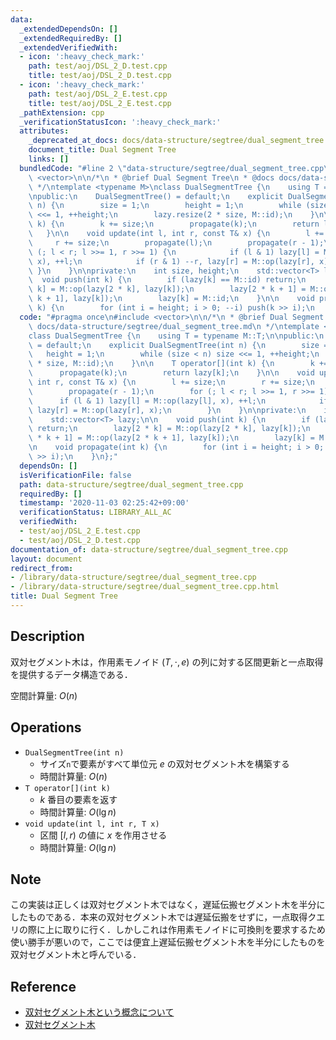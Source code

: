 ```yaml
---
data:
  _extendedDependsOn: []
  _extendedRequiredBy: []
  _extendedVerifiedWith:
  - icon: ':heavy_check_mark:'
    path: test/aoj/DSL_2_D.test.cpp
    title: test/aoj/DSL_2_D.test.cpp
  - icon: ':heavy_check_mark:'
    path: test/aoj/DSL_2_E.test.cpp
    title: test/aoj/DSL_2_E.test.cpp
  _pathExtension: cpp
  _verificationStatusIcon: ':heavy_check_mark:'
  attributes:
    _deprecated_at_docs: docs/data-structure/segtree/dual_segment_tree.md
    document_title: Dual Segment Tree
    links: []
  bundledCode: "#line 2 \"data-structure/segtree/dual_segment_tree.cpp\"\n#include\
    \ <vector>\n\n/*\n * @brief Dual Segment Tree\n * @docs docs/data-structure/segtree/dual_segment_tree.md\n\
    \ */\ntemplate <typename M>\nclass DualSegmentTree {\n    using T = typename M::T;\n\
    \npublic:\n    DualSegmentTree() = default;\n    explicit DualSegmentTree(int\
    \ n) {\n        size = 1;\n        height = 1;\n        while (size < n) size\
    \ <<= 1, ++height;\n        lazy.resize(2 * size, M::id);\n    }\n\n    T operator[](int\
    \ k) {\n        k += size;\n        propagate(k);\n        return lazy[k];\n \
    \   }\n\n    void update(int l, int r, const T& x) {\n        l += size;\n   \
    \     r += size;\n        propagate(l);\n        propagate(r - 1);\n        for\
    \ (; l < r; l >>= 1, r >>= 1) {\n            if (l & 1) lazy[l] = M::op(lazy[l],\
    \ x), ++l;\n            if (r & 1) --r, lazy[r] = M::op(lazy[r], x);\n       \
    \ }\n    }\n\nprivate:\n    int size, height;\n    std::vector<T> lazy;\n\n  \
    \  void push(int k) {\n        if (lazy[k] == M::id) return;\n        lazy[2 *\
    \ k] = M::op(lazy[2 * k], lazy[k]);\n        lazy[2 * k + 1] = M::op(lazy[2 *\
    \ k + 1], lazy[k]);\n        lazy[k] = M::id;\n    }\n\n    void propagate(int\
    \ k) {\n        for (int i = height; i > 0; --i) push(k >> i);\n    }\n};\n"
  code: "#pragma once\n#include <vector>\n\n/*\n * @brief Dual Segment Tree\n * @docs\
    \ docs/data-structure/segtree/dual_segment_tree.md\n */\ntemplate <typename M>\n\
    class DualSegmentTree {\n    using T = typename M::T;\n\npublic:\n    DualSegmentTree()\
    \ = default;\n    explicit DualSegmentTree(int n) {\n        size = 1;\n     \
    \   height = 1;\n        while (size < n) size <<= 1, ++height;\n        lazy.resize(2\
    \ * size, M::id);\n    }\n\n    T operator[](int k) {\n        k += size;\n  \
    \      propagate(k);\n        return lazy[k];\n    }\n\n    void update(int l,\
    \ int r, const T& x) {\n        l += size;\n        r += size;\n        propagate(l);\n\
    \        propagate(r - 1);\n        for (; l < r; l >>= 1, r >>= 1) {\n      \
    \      if (l & 1) lazy[l] = M::op(lazy[l], x), ++l;\n            if (r & 1) --r,\
    \ lazy[r] = M::op(lazy[r], x);\n        }\n    }\n\nprivate:\n    int size, height;\n\
    \    std::vector<T> lazy;\n\n    void push(int k) {\n        if (lazy[k] == M::id)\
    \ return;\n        lazy[2 * k] = M::op(lazy[2 * k], lazy[k]);\n        lazy[2\
    \ * k + 1] = M::op(lazy[2 * k + 1], lazy[k]);\n        lazy[k] = M::id;\n    }\n\
    \n    void propagate(int k) {\n        for (int i = height; i > 0; --i) push(k\
    \ >> i);\n    }\n};"
  dependsOn: []
  isVerificationFile: false
  path: data-structure/segtree/dual_segment_tree.cpp
  requiredBy: []
  timestamp: '2020-11-03 02:25:42+09:00'
  verificationStatus: LIBRARY_ALL_AC
  verifiedWith:
  - test/aoj/DSL_2_E.test.cpp
  - test/aoj/DSL_2_D.test.cpp
documentation_of: data-structure/segtree/dual_segment_tree.cpp
layout: document
redirect_from:
- /library/data-structure/segtree/dual_segment_tree.cpp
- /library/data-structure/segtree/dual_segment_tree.cpp.html
title: Dual Segment Tree
---
```

## Description

双対セグメント木は，作用素モノイド $(T, \cdot, e)$ の列に対する区間更新と一点取得を提供するデータ構造である．

空間計算量: $O(n)$

## Operations

- `DualSegmentTree(int n)`
    - サイズ`n`で要素がすべて単位元 $e$ の双対セグメント木を構築する
    - 時間計算量: $O(n)$
- `T operator[](int k)`
    - $k$ 番目の要素を返す
    - 時間計算量: $O(\lg n)$
- `void update(int l, int r, T x)`
    - 区間 $[l, r)$ の値に $x$ を作用させる
    - 時間計算量: $O(\lg n)$

## Note

この実装は正しくは双対セグメント木ではなく，遅延伝搬セグメント木を半分にしたものである．本来の双対セグメント木では遅延伝搬をせずに，一点取得クエリの際に上に取りに行く．しかしこれは作用素モノイドに可換則を要求するため使い勝手が悪いので，ここでは便宜上遅延伝搬セグメント木を半分にしたものを双対セグメント木と呼んでいる．

## Reference

- [双対セグメント木という概念について](https://kimiyuki.net/blog/2019/02/22/dual-segment-tree/)
- [双対セグメント木](https://hackmd.io/@tatyam-prime/DualSegmentTree)